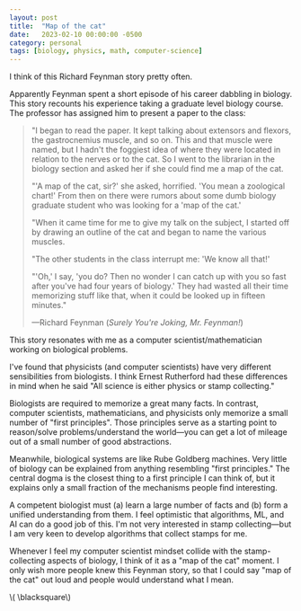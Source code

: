 ```yaml
---
layout: post
title:  "Map of the cat"
date:   2023-02-10 00:00:00 -0500
category: personal 
tags: [biology, physics, math, computer-science] 
---
```


I think of this Richard Feynman story pretty often.

Apparently Feynman spent a short episode of his career dabbling in biology.
This story recounts his experience taking a graduate level biology course. 
The professor has assigned him to present a paper to the class:

> "I began to read the paper. It kept talking about extensors and flexors, the gastrocnemius muscle, and so on. 
> This and that muscle were named, but I hadn't the foggiest idea of where they were located in relation to the nerves or to the cat. 
> So I went to the librarian in the biology section and asked her if she could find me a map of the cat. 
> 
> "'A map of the cat, sir?' she asked, horrified. 'You mean a zoological chart!' From then on there were rumors about some dumb biology graduate student who was looking for a 'map of the cat.' 
> 
> "When it came time for me to give my talk on the subject, I started off by drawing an outline of the cat and began to name the various muscles. 
> 
> "The other students in the class interrupt me: 'We know all that!'
> 
> "'Oh,' I say, 'you do? Then no wonder I can catch up with you so fast after you've had four years of biology.' 
> They had wasted all their time memorizing stuff like that, when it could be looked up in fifteen minutes."
> 
> &mdash;Richard Feynman (_Surely You're Joking, Mr. Feynman!_)

This story resonates with me as a computer scientist/mathematician working on biological problems.

I've found that physicists (and computer scientists) have very different sensibilities from biologists.
I think Ernest Rutherford had these differences in mind when he said "All science is either physics or stamp collecting."

Biologists are required to memorize a great many facts.
In contrast, computer scientists, mathematicians, and physicists only memorize a small number of "first principles".
Those principles serve as a starting point to reason/solve problems/understand the world&mdash;you can get a lot of mileage out of a small number of good abstractions.

Meanwhile, biological systems are like Rube Goldberg machines.
Very little of biology can be explained from anything resembling "first principles."
The central dogma is the closest thing to a first principle I can think of, but it explains only a small fraction of the mechanisms people find interesting.

A competent biologist must (a) learn a large number of facts and (b) form a unified understanding from them.
I feel optimistic that algorithms, ML, and AI can do a good job of this.
I'm not very interested in stamp collecting&mdash;but I am very keen to develop algorithms that collect stamps for me.

Whenever I feel my computer scientist mindset collide with the stamp-collecting aspects of biology, I think of it as a "map of the cat" moment.
I only wish more people knew this Feynman story, so that I could say "map of the cat" out loud and people would understand what I mean.


\\( \blacksquare\\)  

